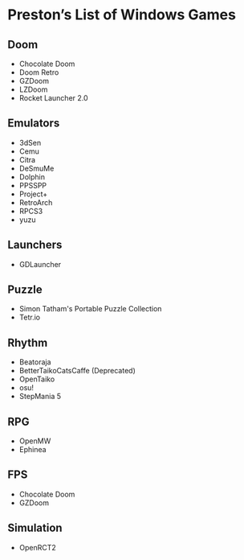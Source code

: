 # Preston’s List of Windows Games

## Doom

- Chocolate Doom
- Doom Retro
- GZDoom
- LZDoom
- Rocket Launcher 2.0

## Emulators

- 3dSen
- Cemu
- Citra
- DeSmuMe
- Dolphin
- PPSSPP
- Project+
- RetroArch
- RPCS3
- yuzu

## Launchers

- GDLauncher

## Puzzle

- Simon Tatham's Portable Puzzle Collection
- Tetr.io

## Rhythm

- Beatoraja
- BetterTaikoCatsCaffe (Deprecated)
- OpenTaiko
- osu!
- StepMania 5

## RPG

- OpenMW
- Ephinea

## FPS

- Chocolate Doom
- GZDoom

## Simulation

- OpenRCT2
